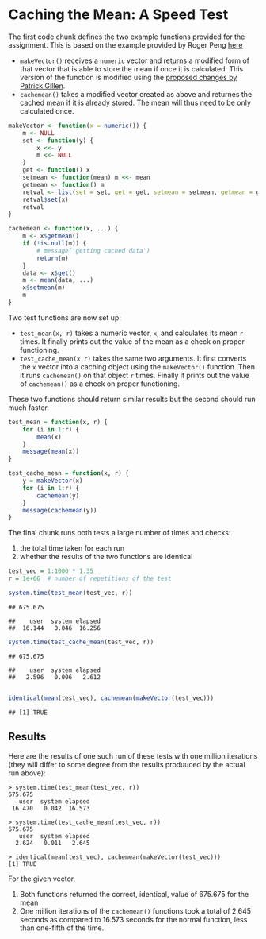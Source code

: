 # Caching the Mean: A Speed Test

The first code chunk defines the two example functions provided for the assignment. This is based on the example provided by Roger Peng [here](https://class.coursera.org/rprog-002/human_grading/view/courses/972078/assessments/3/submissions)

- `makeVector()` receives a `numeric` vector and returns a modified form of that vector that is able to store the mean if once it is calculated. This version of the function is modified using the [proposed changes by Patrick Gillen](https://class.coursera.org/rprog-002/forum/thread?thread_id=370#comment-826).
- `cachemean()` takes a modified vector created as above and returnes the cached mean if it is already stored. The mean will thus need to be only calculated once.


```r
makeVector <- function(x = numeric()) {
    m <- NULL
    set <- function(y) {
        x <<- y
        m <<- NULL
    }
    get <- function() x
    setmean <- function(mean) m <<- mean
    getmean <- function() m
    retval <- list(set = set, get = get, setmean = setmean, getmean = getmean)
    retval$set(x)
    retval
}

cachemean <- function(x, ...) {
    m <- x$getmean()
    if (!is.null(m)) {
        # message('getting cached data')
        return(m)
    }
    data <- x$get()
    m <- mean(data, ...)
    x$setmean(m)
    m
}
```


Two test functions are now set up:

- `test_mean(x, r)` takes a numeric vector, `x`, and calculates its mean `r` times. It finally prints out the value of the mean as a check on proper functioning.
- `test_cache_mean(x,r)` takes the same two arguments. It first converts the `x` vector into a caching object using the `makeVector()` function. Then it runs `cachemean()` on that object `r` times. Finally it prints out the value of `cachemean()` as a check on proper functioning.

These two functions should return similar results but the second should run much faster.


```r
test_mean = function(x, r) {
    for (i in 1:r) {
        mean(x)
    }
    message(mean(x))
}

test_cache_mean = function(x, r) {
    y = makeVector(x)
    for (i in 1:r) {
        cachemean(y)
    }
    message(cachemean(y))
}
```


The final chunk runs both tests a large number of times and checks:

1. the total time taken for each run
2. whether the results of the two functions are identical


```r
test_vec = 1:1000 * 1.35
r = 1e+06  # number of repetitions of the test

system.time(test_mean(test_vec, r))
```

```
## 675.675
```

```
##    user  system elapsed 
##  16.144   0.046  16.256
```

```r
system.time(test_cache_mean(test_vec, r))
```

```
## 675.675
```

```
##    user  system elapsed 
##   2.596   0.006   2.612
```

```r

identical(mean(test_vec), cachemean(makeVector(test_vec)))
```

```
## [1] TRUE
```


## Results

Here are the results of one such run of these tests with one million iterations (they will differ to some degree from the results produuced by the actual run above):

```
> system.time(test_mean(test_vec, r))
675.675
   user  system elapsed 
 16.470   0.042  16.573 

> system.time(test_cache_mean(test_vec, r))
675.675
   user  system elapsed 
  2.624   0.011   2.645 

> identical(mean(test_vec), cachemean(makeVector(test_vec)))
[1] TRUE
```

For the given vector,

1. Both functions returned the correct, identical, value of 675.675 for the mean
2. One million iterations of the `cachemean()` functions took a total of 2.645 seconds as compared to 16.573 seconds for the normal function, less than one-fifth of the time.

